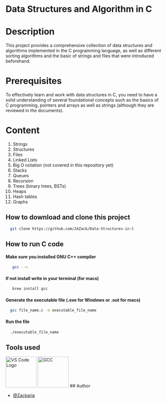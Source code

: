 
# Data Structures and Algorithm in C

# Description

This project provides a comprehensive collection of data structures and algorithms implemented in the C programming language, as well as different sorting algorithms and the basic of strings and files that were introduced beforehand.

# Prerequisites
To effectively learn and work with data structures in C, you need to have a solid understanding of several foundational concepts such as the basics of C programming, pointers and arrays as well as strings (although they are reviewed in the documents). 
# Content
1. Strings
2. Structures
3. Files
4. Linked Lists
5. Big O notation (not covered in this repository yet)
6. Stacks
7. Queues
8. Recursion
9. Trees (binary trees, BSTs)
10. Heaps
11. Hash tables
12. Graphs

## How to download and clone this project
```bash
  git clone https://github.com/24Zack/Data-Structures-in-C

```
## How to run C code

#### Make sure you installed GNU C++ compiler

```bash
   gcc --v
```
#### If not install write in your terminal (for macs)

```bash
   brew install gcc
```
#### Generate the executable file (.exe for Windows or .out for macs)

```bash
  gcc file_name.c -o executable_file_name
```

#### Run the file

```bash
  ./executable_file_name
```
## Tools used

<img src="https://code.visualstudio.com/assets/images/code-stable.png" alt="VS Code Logo" width="100"/>
<img src="https://upload.wikimedia.org/wikipedia/commons/a/af/GNU_Compiler_Collection_logo.svg" alt="GCC" width="100"/>
## Author

- [@Zackaria](https://github.com/24Zack)
